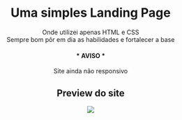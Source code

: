 <div align="center">
<h1>Uma simples Landing Page</h1>
  <p>Onde utilizei apenas HTML e CSS <br /> Sempre bom pôr em dia as habilidades e fortalecer a base</p>
  <h4>* AVISO *</h4>
  <p>Site ainda não responsivo</p>
</div>
<div align="center">
  <h2>Preview do site</h2>
  <img src="https://github.com/LenonFelipe/To-Do-List/assets/86318052/9c654122-1453-45a3-be86-9c39b35adc8d" />
</div>
